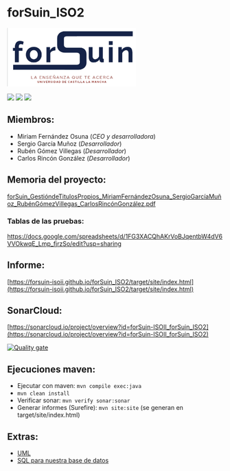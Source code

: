 # forSuin_ISO2
<img src="extras/logo_forSuin.png" alt="drawing" width="300"/>   
<p float="left">
<img src="https://img.shields.io/badge/Desarrollo%20con%20calidad-%F0%9F%91%8D-green.svg"/> <img src="https://img.shields.io/badge/Desarrollo%20mantenible-%F0%9F%91%8D-green.svg"/> <img src="https://img.shields.io/badge/UCLM-Ready-red.svg"/>
</p>

## Miembros:
- Miriam Fernández Osuna (*CEO y desarrolladora*)
- Sergio García Muñoz (*Desarrollador*)
- Rubén Gómez Villegas (*Desarrollador*)
- Carlos Rincón González (*Desarrollador*)

## Memoria del proyecto:
[forSuin_GestióndeTitulosPropios_MiriamFernándezOsuna_SergioGarcíaMuñoz_RubénGómezVillegas_CarlosRincónGonzález.pdf](extras/forSuin_GestióndeTitulosPropios_MiriamFernándezOsuna_SergioGarcíaMuñoz_RubénGómezVillegas_CarlosRincónGonzález.pdf)

### Tablas de las pruebas:
https://docs.google.com/spreadsheets/d/1FG3XACQhAKrVoBJqentbW4dV6VVOkwqE_Lmp_fjrzSo/edit?usp=sharing

## Informe:
[https://forsuin-isoii.github.io/forSuin_ISO2/target/site/index.html](https://forsuin-isoii.github.io/forSuin_ISO2/target/site/index.html)

## SonarCloud:
[https://sonarcloud.io/project/overview?id=forSuin-ISOII_forSuin_ISO2](https://sonarcloud.io/project/overview?id=forSuin-ISOII_forSuin_ISO2)   

[![Quality gate](https://sonarcloud.io/api/project_badges/quality_gate?project=forSuin-ISOII_forSuin_ISO2)](https://sonarcloud.io/summary/new_code?id=forSuin-ISOII_forSuin_ISO2)

## Ejecuciones maven:
- Ejecutar con maven: `mvn compile exec:java`
- `mvn clean install`
- Verificar sonar: `mvn verify sonar:sonar`
- Generar informes (Surefire): `mvn site:site` (se generan en target/site/index.html)

## Extras:
- [UML](extras/TitulosPropiosUCLM2022_v2.vpp)
- [SQL para nuestra base de datos](extras/forsuin.sql)
